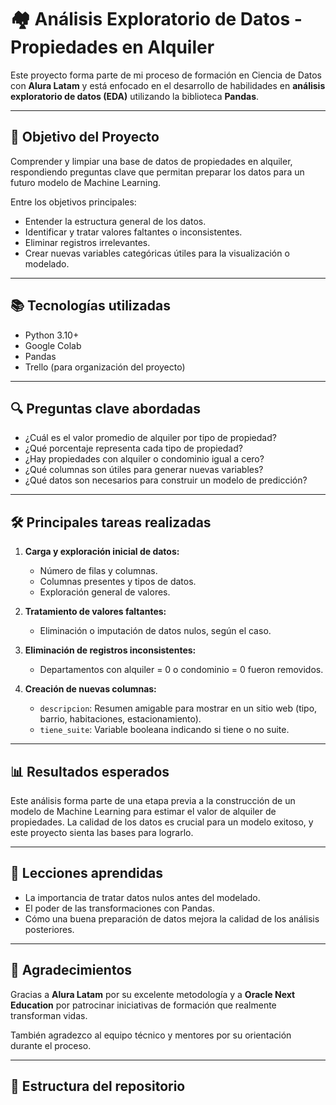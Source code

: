 # 🏘️ Análisis Exploratorio de Datos - Propiedades en Alquiler

Este proyecto forma parte de mi proceso de formación en Ciencia de Datos con **Alura Latam** y está enfocado en el desarrollo de habilidades en **análisis exploratorio de datos (EDA)** utilizando la biblioteca **Pandas**.

---

## 🎯 Objetivo del Proyecto

Comprender y limpiar una base de datos de propiedades en alquiler, respondiendo preguntas clave que permitan preparar los datos para un futuro modelo de Machine Learning.

Entre los objetivos principales:

- Entender la estructura general de los datos.
- Identificar y tratar valores faltantes o inconsistentes.
- Eliminar registros irrelevantes.
- Crear nuevas variables categóricas útiles para la visualización o modelado.

---

## 📚 Tecnologías utilizadas

- Python 3.10+
- Google Colab
- Pandas
- Trello (para organización del proyecto)

---

## 🔍 Preguntas clave abordadas

- ¿Cuál es el valor promedio de alquiler por tipo de propiedad?
- ¿Qué porcentaje representa cada tipo de propiedad?
- ¿Hay propiedades con alquiler o condominio igual a cero?
- ¿Qué columnas son útiles para generar nuevas variables?
- ¿Qué datos son necesarios para construir un modelo de predicción?

---

## 🛠️ Principales tareas realizadas

1. **Carga y exploración inicial de datos:**
   - Número de filas y columnas.
   - Columnas presentes y tipos de datos.
   - Exploración general de valores.

2. **Tratamiento de valores faltantes:**
   - Eliminación o imputación de datos nulos, según el caso.

3. **Eliminación de registros inconsistentes:**
   - Departamentos con alquiler = 0 o condominio = 0 fueron removidos.

4. **Creación de nuevas columnas:**
   - `descripcion`: Resumen amigable para mostrar en un sitio web (tipo, barrio, habitaciones, estacionamiento).
   - `tiene_suite`: Variable booleana indicando si tiene o no suite.

---

## 📊 Resultados esperados

Este análisis forma parte de una etapa previa a la construcción de un modelo de Machine Learning para estimar el valor de alquiler de propiedades. La calidad de los datos es crucial para un modelo exitoso, y este proyecto sienta las bases para lograrlo.

---

## 🧠 Lecciones aprendidas

- La importancia de tratar datos nulos antes del modelado.
- El poder de las transformaciones con Pandas.
- Cómo una buena preparación de datos mejora la calidad de los análisis posteriores.

---

## 🤝 Agradecimientos

Gracias a **Alura Latam** por su excelente metodología y a **Oracle Next Education** por patrocinar iniciativas de formación que realmente transforman vidas.

También agradezco al equipo técnico y mentores por su orientación durante el proceso.

---

## 📂 Estructura del repositorio

